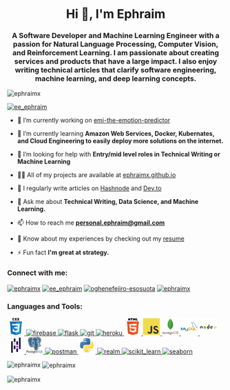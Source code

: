 <h1 align="center">Hi 👋, I'm Ephraim</h1>
<h3 align="center">A Software Developer and Machine Learning Engineer with a passion for Natural Language Processing, Computer Vision, and Reinforcement Learning. I am passionate about creating services and products that have a large impact. I also enjoy writing technical articles that clarify software engineering, machine learning, and deep learning concepts.</h3>

<p align="left"> <img src="https://komarev.com/ghpvc/?username=ephraimx&label=Profile%20views&color=0e75b6&style=flat" alt="ephraimx" /> </p>

<p align="left"> <a href="https://twitter.com/ee_ephraim" target="blank"><img src="https://img.shields.io/twitter/follow/ee_ephraim?logo=twitter&style=for-the-badge" alt="ee_ephraim" /></a> </p>

- 🔭 I’m currently working on [emi-the-emotion-predictor](https://emi-the-emotion-predictor-production.up.railway.app)

- 🌱 I’m currently learning **Amazon Web Services, Docker, Kubernates, and Cloud Engineering to easily deploy more solutions on the internet.**

- 🤝 I’m looking for help with **Entry/mid level roles in Technical Writing or Machine Learning**

- 👨‍💻 All of my projects are available at [ephraimx.github.io](ephraimx.github.io)

- 📝 I regularly write articles on [Hashnode](https://myrtle.hashnode.dev) and [Dev.to](https://dev.to/ephraimx)

- 💬 Ask me about **Technical Writing, Data Science, and Machine Learning.**

- 📫 How to reach me **personal.ephraim@gmail.com**

- 📄 Know about my experiences by checking out my [resume](https://drive.google.com/file/d/18PKiO66fIbTxmCx1kPw0dVysK_Csih6B/view?usp=sharing)

- ⚡ Fun fact **I'm great at strategy.**

<h3 align="left">Connect with me:</h3>
<p align="left">
<a href="https://dev.to/ephraimx" target="blank"><img align="center" src="https://raw.githubusercontent.com/rahuldkjain/github-profile-readme-generator/master/src/images/icons/Social/devto.svg" alt="ephraimx" height="30" width="40" /></a>
<a href="https://twitter.com/ee_ephraim" target="blank"><img align="center" src="https://raw.githubusercontent.com/rahuldkjain/github-profile-readme-generator/master/src/images/icons/Social/twitter.svg" alt="ee_ephraim" height="30" width="40" /></a>
<a href="https://linkedin.com/in/oghenefejiro-esosuota" target="blank"><img align="center" src="https://raw.githubusercontent.com/rahuldkjain/github-profile-readme-generator/master/src/images/icons/Social/linked-in-alt.svg" alt="oghenefejiro-esosuota" height="30" width="40" /></a>
<a href="https://hashnode.com/ephraimx" target="blank"><img align="center" src="https://raw.githubusercontent.com/rahuldkjain/github-profile-readme-generator/master/src/images/icons/Social/hashnode.svg" alt="ephraimx" height="30" width="40" /></a>
</p>

<h3 align="left">Languages and Tools:</h3>
<p align="left"> <a href="https://www.w3schools.com/css/" target="_blank" rel="noreferrer"> <img src="https://raw.githubusercontent.com/devicons/devicon/master/icons/css3/css3-original-wordmark.svg" alt="css3" width="40" height="40"/> </a> <a href="https://firebase.google.com/" target="_blank" rel="noreferrer"> <img src="https://www.vectorlogo.zone/logos/firebase/firebase-icon.svg" alt="firebase" width="40" height="40"/> </a> <a href="https://flask.palletsprojects.com/" target="_blank" rel="noreferrer"> <img src="https://www.vectorlogo.zone/logos/pocoo_flask/pocoo_flask-icon.svg" alt="flask" width="40" height="40"/> </a> <a href="https://git-scm.com/" target="_blank" rel="noreferrer"> <img src="https://www.vectorlogo.zone/logos/git-scm/git-scm-icon.svg" alt="git" width="40" height="40"/> </a> <a href="https://heroku.com" target="_blank" rel="noreferrer"> <img src="https://www.vectorlogo.zone/logos/heroku/heroku-icon.svg" alt="heroku" width="40" height="40"/> </a> <a href="https://www.w3.org/html/" target="_blank" rel="noreferrer"> <img src="https://raw.githubusercontent.com/devicons/devicon/master/icons/html5/html5-original-wordmark.svg" alt="html5" width="40" height="40"/> </a> <a href="https://developer.mozilla.org/en-US/docs/Web/JavaScript" target="_blank" rel="noreferrer"> <img src="https://raw.githubusercontent.com/devicons/devicon/master/icons/javascript/javascript-original.svg" alt="javascript" width="40" height="40"/> </a> <a href="https://www.mongodb.com/" target="_blank" rel="noreferrer"> <img src="https://raw.githubusercontent.com/devicons/devicon/master/icons/mongodb/mongodb-original-wordmark.svg" alt="mongodb" width="40" height="40"/> </a> <a href="https://www.mysql.com/" target="_blank" rel="noreferrer"> <img src="https://raw.githubusercontent.com/devicons/devicon/master/icons/mysql/mysql-original-wordmark.svg" alt="mysql" width="40" height="40"/> </a> <a href="https://nodejs.org" target="_blank" rel="noreferrer"> <img src="https://raw.githubusercontent.com/devicons/devicon/master/icons/nodejs/nodejs-original-wordmark.svg" alt="nodejs" width="40" height="40"/> </a> <a href="https://pandas.pydata.org/" target="_blank" rel="noreferrer"> <img src="https://raw.githubusercontent.com/devicons/devicon/2ae2a900d2f041da66e950e4d48052658d850630/icons/pandas/pandas-original.svg" alt="pandas" width="40" height="40"/> </a> <a href="https://www.postgresql.org" target="_blank" rel="noreferrer"> <img src="https://raw.githubusercontent.com/devicons/devicon/master/icons/postgresql/postgresql-original-wordmark.svg" alt="postgresql" width="40" height="40"/> </a> <a href="https://postman.com" target="_blank" rel="noreferrer"> <img src="https://www.vectorlogo.zone/logos/getpostman/getpostman-icon.svg" alt="postman" width="40" height="40"/> </a> <a href="https://www.python.org" target="_blank" rel="noreferrer"> <img src="https://raw.githubusercontent.com/devicons/devicon/master/icons/python/python-original.svg" alt="python" width="40" height="40"/> </a> <a href="https://realm.io/" target="_blank" rel="noreferrer"> <img src="https://raw.githubusercontent.com/bestofjs/bestofjs-webui/8665e8c267a0215f3159df28b33c365198101df5/public/logos/realm.svg" alt="realm" width="40" height="40"/> </a> <a href="https://scikit-learn.org/" target="_blank" rel="noreferrer"> <img src="https://upload.wikimedia.org/wikipedia/commons/0/05/Scikit_learn_logo_small.svg" alt="scikit_learn" width="40" height="40"/> </a> <a href="https://seaborn.pydata.org/" target="_blank" rel="noreferrer"> <img src="https://seaborn.pydata.org/_images/logo-mark-lightbg.svg" alt="seaborn" width="40" height="40"/> </a> </p>

<p><img align="left" src="https://github-readme-stats.vercel.app/api/top-langs?username=ephraimx&show_icons=true&locale=en&layout=compact" alt="ephraimx" /></p>

<p>&nbsp;<img align="center" src="https://github-readme-stats.vercel.app/api?username=ephraimx&show_icons=true&locale=en" alt="ephraimx" /></p>

<p><img align="center" src="https://github-readme-streak-stats.herokuapp.com/?user=ephraimx&" alt="ephraimx" /></p>
